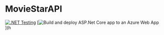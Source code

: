 # MovieStarAPI
[![.NET Testing](https://github.com/SEP6-moviedb/MovieStarAPI/actions/workflows/dotnet.yml/badge.svg)](https://github.com/SEP6-moviedb/MovieStarAPI/actions/workflows/dotnet.yml)
[![Build and deploy ASP.Net Core app to an Azure Web App](https://github.com/SEP6-moviedb/MovieStarAPI/actions/workflows/azure-webapps-dotnet-core.yml/badge.svg)](h
